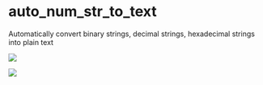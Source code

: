 # auto_num_str_to_text
Automatically convert binary strings, decimal strings, hexadecimal strings into plain text

![](https://github.com/sunnyelf/auto_num_str_to_text/blob/master/1.png)

![](https://github.com/sunnyelf/auto_num_str_to_text/blob/master/2.png)
